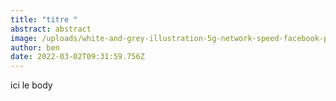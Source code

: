 ```yaml
---
title: "titre "
abstract: abstract
image: /uploads/white-and-grey-illustration-5g-network-speed-facebook-post-1-.png
author: ben
date: 2022-03-02T09:31:59.756Z
---
```

ici le body